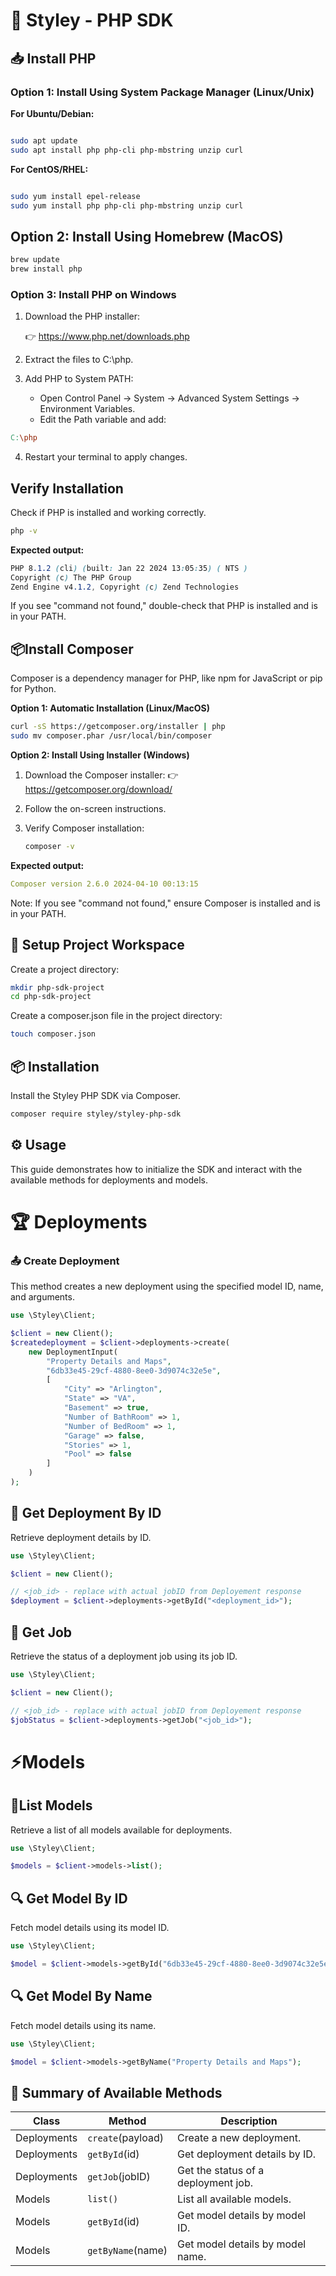 # 🚀 Styley - PHP SDK

## 📥 **Install PHP**
### Option 1: Install Using System Package Manager (Linux/Unix)

**For Ubuntu/Debian:**
```bash

sudo apt update
sudo apt install php php-cli php-mbstring unzip curl
```
**For CentOS/RHEL:**
```bash

sudo yum install epel-release
sudo yum install php php-cli php-mbstring unzip curl
```
## Option 2: Install Using Homebrew (MacOS)
```bash
brew update
brew install php
```

### Option 3: Install PHP on Windows
1. Download the PHP installer:

    👉 https://www.php.net/downloads.php

2. Extract the files to C:\php.

3. Add PHP to System PATH:

    - Open Control Panel → System → Advanced System Settings → Environment Variables.
    - Edit the Path variable and add:
```makefile
C:\php
```
4. Restart your terminal to apply changes.

## **Verify Installation**
Check if PHP is installed and working correctly.

```bash
php -v
```
**Expected output:**

```scss
PHP 8.1.2 (cli) (built: Jan 22 2024 13:05:35) ( NTS )
Copyright (c) The PHP Group
Zend Engine v4.1.2, Copyright (c) Zend Technologies
```
If you see "command not found," double-check that PHP is installed and is in your PATH.

## **📦Install Composer**
Composer is a dependency manager for PHP, like npm for JavaScript or pip for Python.

**Option 1: Automatic Installation (Linux/MacOS)**
```bash
curl -sS https://getcomposer.org/installer | php
sudo mv composer.phar /usr/local/bin/composer
```
**Option 2: Install Using Installer (Windows)**

1. Download the Composer installer:
    👉 https://getcomposer.org/download/

2. Follow the on-screen instructions.

3. Verify Composer installation:
    ```bash
    composer -v
    ```
**Expected output:**
```yaml
Composer version 2.6.0 2024-04-10 00:13:15
```
Note: If you see "command not found," ensure Composer is installed and is in your PATH.

## 📁 **Setup Project Workspace**
Create a project directory:
```bash
mkdir php-sdk-project
cd php-sdk-project
```
Create a composer.json file in the project directory:

```bash
touch composer.json
```

## 📦 Installation
Install the Styley PHP SDK via Composer.

```bash
composer require styley/styley-php-sdk
```
## ⚙️ Usage
This guide demonstrates how to initialize the SDK and interact with the available methods for deployments and models.

# 🏆 **Deployments**
### 📤 Create Deployment
This method creates a new deployment using the specified model ID, name, and arguments.
```php
use \Styley\Client;

$client = new Client();
$createdeployment = $client->deployments->create(
    new DeploymentInput(
        "Property Details and Maps",
        "6db33e45-29cf-4880-8ee0-3d9074c32e5e",
        [
            "City" => "Arlington",
            "State" => "VA",
            "Basement" => true,
            "Number of BathRoom" => 1,
            "Number of BedRoom" => 1,
            "Garage" => false,
            "Stories" => 1,
            "Pool" => false
        ]
    )
);
```

## 📄 **Get Deployment By ID**
Retrieve deployment details by ID.

```php
use \Styley\Client;

$client = new Client();

// <job_id> - replace with actual jobID from Deployement response
$deployment = $client->deployments->getById("<deployment_id>");
```

## 📜 **Get Job**
Retrieve the status of a deployment job using its job ID.

```php
use \Styley\Client;

$client = new Client();

// <job_id> - replace with actual jobID from Deployement response
$jobStatus = $client->deployments->getJob("<job_id>");
```

# ⚡**Models**

## 📜**List Models**
Retrieve a list of all models available for deployments.

```php
use \Styley\Client;

$models = $client->models->list();
```

## 🔍 **Get Model By ID**
Fetch model details using its model ID.

```php
use \Styley\Client;

$model = $client->models->getById("6db33e45-29cf-4880-8ee0-3d9074c32e5e");
```
## 🔍 **Get Model By Name**
Fetch model details using its name.

```php
use \Styley\Client;

$model = $client->models->getByName("Property Details and Maps");
```
## 📘 **Summary of Available Methods**

Class       |Method           |Description 
------------|-----------------|-----------
Deployments |`create`(payload)|Create a new deployment.
Deployments |`getById`(id)    |Get deployment details by ID.
Deployments |`getJob`(jobID)  |Get the status of a deployment job.
Models      |`list()`         |List all available models.
Models      |`getById`(id)    |Get model details by model ID.
Models      |`getByName`(name)| Get model details by model name.